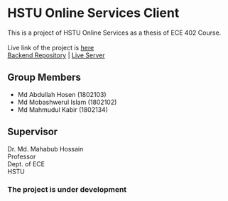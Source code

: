# HSTU Online Services Client

This is a project of HSTU Online Services as a thesis of ECE 402 Course. <br/><br/>
Live link of the project is [here](https://hstu-online.web.app) <br/>
[Backend Repository](https://github.com/abdullahhosenakash/hstu-online-services-server) | [Live Server](https://hstu-online-services-server.onrender.com)

## Group Members

- Md Abdullah Hosen (1802103)
- Md Mobashwerul Islam (1802102)
- Md Mahmudul Kabir (1802134)

## Supervisor

Dr. Md. Mahabub Hossain <br/>
Professor <br/>
Dept. of ECE <br/>
HSTU

### The project is under development

